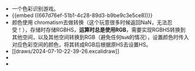 - 一个色彩识别游戏。
- {{embed ((667d76ef-51b1-4c28-89d3-b9be9c3e5ce8))}}
- 颜色使用 chromatism去做转换（这个玩意很多时候返回NaN，无法忍受！），存储时存储RGBHS，**运算时总是使用RGB**，需要实现RGBHS转换到其他空间，以及其他空间转换到RGB（避免任何`NaN`的情况），设置颜色时传入对应色彩空间的颜色，将其转成RGB后根据原HS去设置HS。
- [[draws/2024-07-10-22-39-26.excalidraw]]
-
-